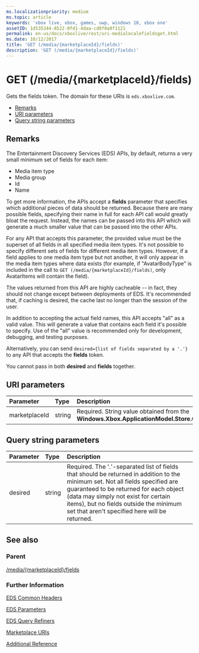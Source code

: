 ```yaml
---
ms.localizationpriority: medium
ms.topic: article
keywords: 'xbox live, xbox, games, uwp, windows 10, xbox one'
assetID: 1d535344-8522-0fd1-4daa-cd0f0a0f1121
permalink: en-us/docs/xboxlive/rest/uri-medialocalefieldsget.html
ms.date: 10/12/2017
title: 'GET (/media/{marketplaceId}/fields)'
description: 'GET (/media/{marketplaceId}/fields)'
---
```


# GET \(/media/{marketplaceId}/fields\)

Gets the fields token. The domain for these URIs is `eds.xboxlive.com`.

* [Remarks](get-media-marketplaceid-fields.md#ID4EV)
* [URI parameters](get-media-marketplaceid-fields.md#ID4EGC)
* [Query string parameters](get-media-marketplaceid-fields.md#ID4ERC)

## Remarks <a id="ID4EV"></a>

The Entertainment Discovery Services \(EDS\) APIs, by default, returns a very small minimum set of fields for each item:

* Media item type
* Media group
* Id
* Name

To get more information, the APIs accept a **fields** parameter that specifies which additional pieces of data should be returned. Because there are many possible fields, specifying their name in full for each API call would greatly bloat the request. Instead, the names can be passed into this API which will generate a much smaller value that can be passed into the other APIs.

For any API that accepts this parameter, the provided value must be the superset of all fields in all specified media item types. It's not possible to specify different sets of fields for different media item types. However, if a field applies to one media item type but not another, it will only appear in the media item types where data exists \(for example, if "AvatarBodyType" is included in the call to `GET (/media/{marketplaceId}/fields)`, only AvatarItems will contain the field\).

The values returned from this API are highly cacheable -- in fact, they should not change except between deployments of EDS. It's recommended that, if caching is desired, the cache last no longer than the session of the user.

In addition to accepting the actual field names, this API accepts "all" as a valid value. This will generate a value that contains each field it's possible to specify. Use of the "all" value is recommended only for development, debugging, and testing purposes.

Alternatively, you can send `desired={list of fields separated by a '.'}` to any API that accepts the **fields** token.

You cannot pass in both **desired** and **fields** together.

## URI parameters <a id="ID4EGC"></a>

| Parameter | Type | Description |
| :--- | :--- | :--- |
| marketplaceId | string | Required. String value obtained from the **Windows.Xbox.ApplicationModel.Store.Configuration.MarketplaceId**. |

## Query string parameters <a id="ID4ERC"></a>

| Parameter | Type | Description |
| :--- | :--- | :--- |
| desired | string | Required. The '.'-separated list of fields that should be returned in addition to the minimum set. Not all fields specified are guaranteed to be returned for each object \(data may simply not exist for certain items\), but no fields outside the minimum set that aren't specified here will be returned. |

## See also <a id="ID4EMD"></a>

### Parent <a id="ID4EOD"></a>

[/media/{marketplaceId}/fields](https://github.com/LucienHH/docs-xsapi/tree/8aaeb3d77dec37e3bd2a1d99ea913649665f2490/work-in-progress/marketplace/uri-medialocalefields.md)

### Further Information <a id="ID4EYD"></a>

[EDS Common Headers](https://github.com/LucienHH/docs-xsapi/tree/8aaeb3d77dec37e3bd2a1d99ea913649665f2490/additional/edscommonheaders.md)

[EDS Parameters](https://github.com/LucienHH/docs-xsapi/tree/8aaeb3d77dec37e3bd2a1d99ea913649665f2490/additional/edsparameters.md)

[EDS Query Refiners](https://github.com/LucienHH/docs-xsapi/tree/8aaeb3d77dec37e3bd2a1d99ea913649665f2490/additional/edsqueryrefiners.md)

[Marketplace URIs](https://github.com/LucienHH/docs-xsapi/tree/8aaeb3d77dec37e3bd2a1d99ea913649665f2490/work-in-progress/marketplace/atoc-reference-marketplace.md)

[Additional Reference](https://github.com/LucienHH/docs-xsapi/tree/8aaeb3d77dec37e3bd2a1d99ea913649665f2490/additional/atoc-xboxlivews-reference-additional.md)

